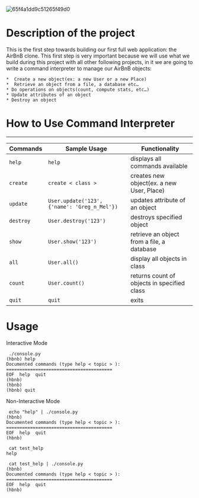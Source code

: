 ![65f4a1dd9c51265f49d0](https://user-images.githubusercontent.com/77971241/124041240-68512100-d9fe-11eb-986b-680fa72d7fd5.png)

# Description of the project

This is the first step towards building our first full web application: the AirBnB clone.
This first step is very important because we will use what we build during this project with all other following projects, in it we are going to write a command interpreter to manage our AirBnB objects:

    *  Create a new object(ex: a new User or a new Place)
    *  Retrieve an object from a file, a database etc…
    * Do operations on objects(count, compute stats, etc…)
    * Update attributes of an object
    * Destroy an object


# How to Use Command Interpreter
---
| Commands | Sample Usage | Functionality |
| --------- | --------------------------------------------- | ------------------------------------------ |
| `help` | `help` | displays all commands available |
| `create` | `create < class >` | creates new object(ex. a new User, Place) |
| `update` | `User.update('123', {'name': 'Greg_n_Mel'})` | updates attribute of an object |
| `destroy` | `User.destroy('123')` | destroys specified object |
| `show` | `User.show('123')` | retrieve an object from a file, a database |
| `all` | `User.all()` | display all objects in class |
| `count` | `User.count()` | returns count of objects in specified class|
| `quit` | `quit` | exits |

# Usage
Interactive Mode
```
 ./console.py
(hbnb) help
Documented commands (type help < topic > ):
========================================
EOF  help  quit
(hbnb)
(hbnb)
(hbnb) quit

```
Non-Interactive Mode
```
 echo "help" | ./console.py
(hbnb)
Documented commands (type help < topic > ):
========================================
EOF  help  quit
(hbnb)

 cat test_help
help

 cat test_help | ./console.py
(hbnb)
Documented commands (type help < topic > ):
========================================
EOF  help  quit
(hbnb)

```

